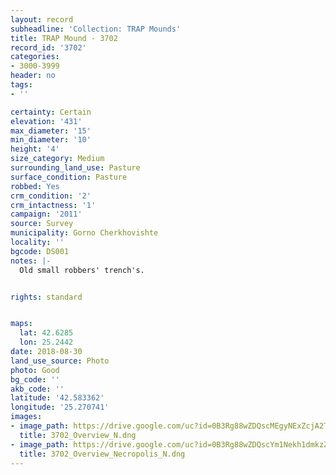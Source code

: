```yaml
---
layout: record
subheadline: 'Collection: TRAP Mounds'
title: TRAP Mound - 3702
record_id: '3702'
categories:
- 3000-3999
header: no
tags:
- ''

certainty: Certain
elevation: '431'
max_diameter: '15'
min_diameter: '10'
height: '4'
size_category: Medium
surrounding_land_use: Pasture
surface_condition: Pasture
robbed: Yes
crm_condition: '2'
crm_intactness: '1'
campaign: '2011'
source: Survey
municipality: Gorno Cherkhovishte
locality: ''
bgcode: DS001
notes: |-
  Old small robbers' trench's.


rights: standard


maps:
  lat: 42.6285
  lon: 25.2442
date: 2018-08-30
land_use_source: Photo
photo: Good
bg_code: ''
akb_code: ''
latitude: '42.583362'
longitude: '25.270741'
images:
- image_path: https://drive.google.com/uc?id=0B3Rg88wZDQscMEgyNExZcjA2TzA
  title: 3702_Overview_N.dng
- image_path: https://drive.google.com/uc?id=0B3Rg88wZDQscYm1Nekh1dmkzZ3M
  title: 3702_Overview_Necropolis_N.dng
---
```

